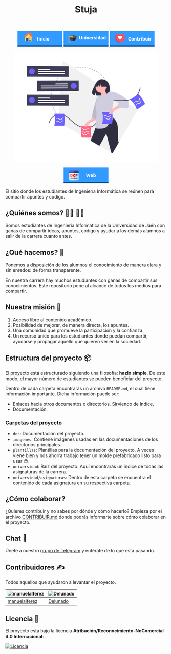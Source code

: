 <h1 align="center"> Stuja </h1> <br>
<p align="center">
          <a 		href="./">
  <img alt="Inicio" title="Inicio" src="imagenes/boton-inicio.png" width="140">
  </a>
      <a 		href="universidad">
  <img alt="Universidad" title="Universidad" src="imagenes/boton-universidad.png" width="140">
  </a>
        <a 		href="doc/CONTRIBUIR.md">
  <img alt="Contribuir" title="Contribuir" src="imagenes/boton-contribuir.png" width="140">
  </a>
</p>
<p align="center">
    <img alt="Stuja" title="Stuja" src="imagenes/home.png" width="450">
</p>
<p align="center">
       <a 		href="https://sttuja.web.app">
  <img alt="Web" title="Web" src="imagenes/boton-web.png" width="140">
  </a>
</p>





El sitio donde los estudiantes de Ingeniería Informática se reúnen para compartir apuntes y código. 



## ¿Quiénes somos? 👩‍🎓 👨‍🎓

Somos estudiantes de Ingeniería Informática de la Universidad de Jaén con ganas de compartir ideas, apuntes, código y ayudar a los demás alumnos a salir de la carrera cuanto antes. 



## ¿Qué hacemos? 🤸

Ponemos a disposición de los alumnos el conocimiento de manera clara y sin enredos: de forma transparente. 

En nuestra carrera hay muchos estudiantes con ganas de compartir sus conocimientos. Este repositorio pone al alcance de todos los medios para compartir. 



## Nuestra misión 🚀

1. Acceso libre al contenido académico.
2. Posibilidad de mejorar, de manera directa, los apuntes.
3. Una comunidad que promueve la participación y la confianza.
4. Un recurso único para los estudiantes donde puedan compartir, ayudarse y propagar aquello que quieren ver en la sociedad.



## Estructura del proyecto 📦

El proyecto está estructurado siguiendo una filosofía: **hazlo simple**. De este modo, el mayor número de estudiantes se pueden beneficiar del proyecto. 

Dentro de cada carpeta encontrarás un archivo `README.md`, el cual tiene información importante. Dicha información puede ser: 

- Enlaces hacia otros documentos o directorios. Sirviendo de índice. 
- Documentación. 



### Carpetas del proyecto

- `doc`: Documentación del proyecto. 
- `imagenes`: Contiene imágenes usadas en las documentaciones de los directorios principales. 
- `plantillas`: Plantillas para la documentación del proyecto. A veces viene bien y nos ahorra trabajo tener un molde prefabricado listo para usar 😉. 
- `universidad`: Raíz del proyecto. Aquí encontrarás un índice de todas las asignaturas de la carrera. 
- `universidad/asignaturas`: Dentro de esta carpeta se encuentra el contenido de cada asignatura en su respectiva carpeta. 



## ¿Cómo colaborar? 

¿Quieres contribuir y no sabes por dónde y cómo hacerlo? Empieza por el archivo [CONTRIBUIR.md](https://github.com/Stuja/stuja/blob/master/doc/CONTRIBUIR.md) donde podrás informarte sobre cómo colaborar en el proyecto. 



## Chat 💬

Únete a nuestro [grupo de Telegram](https://t.me/stujaGitHub) y entérate de lo que está pasando. 



## Contribuidores ✍️

Todos aquellos que ayudaron a levantar el proyecto.

| <img alt="manuelalferez" src="https://avatars1.githubusercontent.com/u/38152841?s=400&amp" width="50"> | <img alt="Delunado" src="https://avatars0.githubusercontent.com/u/11133623?s=400&v=4" width="50"> |
| ------------------------------------------------------------ | ------------------------------------------------------------ |
| [manuelalferez](https://github.com/manuelalferez)            | [Delunado](https://github.com/Delunado)                      |

## Licencia 📜

El proyecto está bajo la licencia **Atribución/Reconocimiento-NoComercial 4.0 Internacional**:

<p>
          <a 		href="https://creativecommons.org/licenses/by-nc/4.0/legalcode">
  <img alt="Licencia" title="Licencia" src="https://github.com/manuelalferez/stuja/blob/master/imagenes/licencia.png" width="80">
  </a>
</p>

